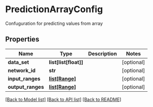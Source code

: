 # PredictionArrayConfig

Confuguration for predicting values from array
## Properties
Name | Type | Description | Notes
------------ | ------------- | ------------- | -------------
**data_set** | **list[list[float]]** |  | [optional] 
**network_id** | **str** |  | [optional] 
**input_ranges** | [**list[Range]**](Range.md) |  | [optional] 
**output_ranges** | [**list[Range]**](Range.md) |  | [optional] 

[[Back to Model list]](../README.md#documentation-for-models) [[Back to API list]](../README.md#documentation-for-api-endpoints) [[Back to README]](../README.md)


